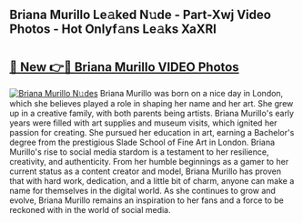 ## Briana Murillo Le𝚊ked N𝚞de - Part-Xwj Video Photos - Hot Onlyf𝚊ns Le𝚊ks XaXRI

# <h2><a href="http://ab54934.deff.icu/?id=Briana+Murillo">🔗 New 👉🔴 Briana Murillo VIDEO Photos</a></h2>

[![Briana Murillo N𝚞des](https://i.imgur.com/rIISA9y.gif)](http://ab54934.deff.icu/?id=Briana+Murillo)
Briana Murillo was born on a nice day in London, which she believes played a role in shaping her name and her art. She grew up in a creative family, with both parents being artists. Briana Murillo's early years were filled with art supplies and museum visits, which ignited her passion for creating. She pursued her education in art, earning a Bachelor's degree from the prestigious Slade School of Fine Art in London. Briana Murillo's rise to social media stardom is a testament to her resilience, creativity, and authenticity. From her humble beginnings as a gamer to her current status as a content creator and model, Briana Murillo has proven that with hard work, dedication, and a little bit of charm, anyone can make a name for themselves in the digital world. As she continues to grow and evolve, Briana Murillo remains an inspiration to her fans and a force to be reckoned with in the world of social media.
